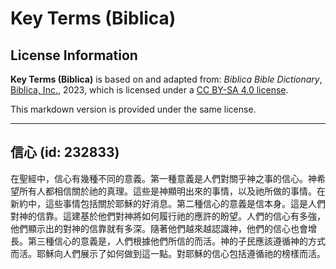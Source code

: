 # Key Terms (Biblica)

## License Information

**Key Terms (Biblica)** is based on and adapted from: _Biblica Bible Dictionary_, [Biblica, Inc.](https://www.biblica.com/), 2023, which is licensed under a [CC BY-SA 4.0 license](https://creativecommons.org/licenses/by-sa/4.0/legalcode.en).

This markdown version is provided under the same license.



--------------------------------

## 信心 (id: 232833)

在聖經中，信心有幾種不同的意義。第一種意義是人們對關乎神之事的信心。神希望所有人都相信關於祂的真理。這些是神顯明出來的事情，以及祂所做的事情。在新約中，這些事情包括關於耶穌的好消息。第二種信心的意義是信本身。這是人們對神的信靠。這建基於他們對神將如何履行祂的應許的盼望。人們的信心有多強，他們顯示出的對神的信靠就有多深。隨著他們越來越認識神，他們的信心也會增長。第三種信心的意義是，人們根據他們所信的而活。神的子民應該遵循神的方式而活。耶穌向人們展示了如何做到這一點。對耶穌的信心包括遵循祂的榜樣而活。


